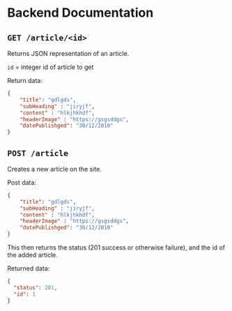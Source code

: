 # Backend Documentation

## `GET /article/<id>`

Returns JSON representation of an article.

`id` = integer id of article to get

Return data:

```json
{
    "title": "gdlgds",
    "subHeading" : "jiryjf",
    "content" : "hlkjhkhdf",
    "headerImage" : "https://gsgsddgs",
    "datePublishged": "30/12/2010"
}
```

## `POST /article`

Creates a new article on the site.

Post data: 

```json
{
    "title": "gdlgds",
    "subHeading" : "jiryjf",
    "content" : "hlkjhkhdf",
    "headerImage" : "https://gsgsddgs",
    "datePublishged": "30/12/2010"
}
```

This then returns the status (201 success or otherwise failure), and the id of the added article. 

Returned data:

```json
{
  "status": 201,
  "id": 1
}
```